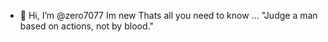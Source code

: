 - 👋 Hi, I’m @zero7077
Im new
Thats all you need to know
...
  "Judge a man based on actions, not by blood."
